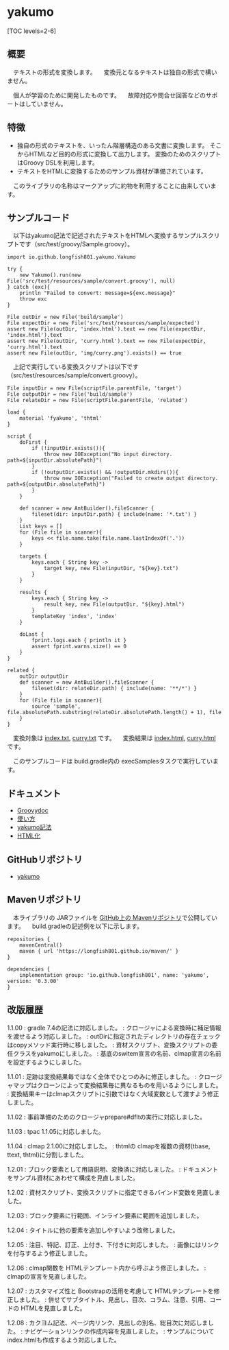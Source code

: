 # yakumo

[TOC levels=2-6]

## 概要

　テキストの形式を変換します。
　変換元となるテキストは独自の形式で構いません。

　個人が学習のために開発したものです。
　故障対応や問合せ回答などのサポートはしていません。

## 特徴

* 独自の形式のテキストを、いったん階層構造のある文書に変換します。
  そこからHTMLなど目的の形式に変換して出力します。
  変換のためのスクリプトはGroovy DSLを利用します。
* テキストをHTMLに変換するためのサンプル資材が準備されています。

　このライブラリの名称はマークアップに約物を利用することに由来しています。

## サンプルコード

　以下はyakumo記法で記述されたテキストをHTMLへ変換するサンプルスクリプトです（src/test/groovy/Sample.groovy）。

```
import io.github.longfish801.yakumo.Yakumo

try {
	new Yakumo().run(new File('src/test/resources/sample/convert.groovy'), null)
} catch (exc){
	println "Failed to convert: message=${exc.message}"
	throw exc
}

File outDir = new File('build/sample')
File expectDir = new File('src/test/resources/sample/expected')
assert new File(outDir, 'index.html').text == new File(expectDir, 'index.html').text
assert new File(outDir, 'curry.html').text == new File(expectDir, 'curry.html').text
assert new File(outDir, 'img/curry.png').exists() == true
```

　上記で実行している変換スクリプトは以下です（src/test/resources/sample/convert.groovy）。

```
File inputDir = new File(scriptFile.parentFile, 'target')
File outputDir = new File('build/sample')
File relateDir = new File(scriptFile.parentFile, 'related')

load {
	material 'fyakumo', 'thtml'
}

script {
	doFirst {
		if (!inputDir.exists()){
			throw new IOException("No input directory. path=${inputDir.absolutePath}")
		}
		if (!outputDir.exists() && !outputDir.mkdirs()){
			throw new IOException("Failed to create output directory. path=${outputDir.absolutePath}")
		}
	}
	
	def scanner = new AntBuilder().fileScanner {
		fileset(dir: inputDir.path) { include(name: '*.txt') }
	}
	List keys = []
	for (File file in scanner){
		keys << file.name.take(file.name.lastIndexOf('.'))
	}
	
	targets {
		keys.each { String key ->
			target key, new File(inputDir, "${key}.txt")
		}
	}
	
	results {
		keys.each { String key ->
			result key, new File(outputDir, "${key}.html")
		}
		templateKey 'index', 'index'
	}
	
	doLast {
		fprint.logs.each { println it }
		assert fprint.warns.size() == 0
	}
}

related {
	outDir outputDir
	def scanner = new AntBuilder().fileScanner {
		fileset(dir: relateDir.path) { include(name: '**/*') }
	}
	for (File file in scanner){
		source 'sample', file.absolutePath.substring(relateDir.absolutePath.length() + 1), file
	}
}
```

　変換対象は [index.txt](https://github.com/longfish801/yakumo/tree/master/src/test/resources/sample/target/index.txt), [curry.txt](https://github.com/longfish801/yakumo/tree/master/src/test/resources/sample/target/curry.txt) です。
　変換結果は [index.html](https://github.com/longfish801/yakumo/tree/master/src/test/resources/sample/expected/index.html), [curry.html](https://github.com/longfish801/yakumo/tree/master/src/test/resources/sample/expected/curry.html) です。

　このサンプルコードは build.gradle内の execSamplesタスクで実行しています。

## ドキュメント

* [Groovydoc](groovydoc/)
* [使い方](howto.html)
* [yakumo記法](fyakumo.html)
* [HTML化](thtml.html)

## GitHubリポジトリ

* [yakumo](https://github.com/longfish801/yakumo)

## Mavenリポジトリ

　本ライブラリの JARファイルを [GitHub上の Mavenリポジトリ](https://github.com/longfish801/maven)で公開しています。
　build.gradleの記述例を以下に示します。

```
repositories {
	mavenCentral()
	maven { url 'https://longfish801.github.io/maven/' }
}

dependencies {
	implementation group: 'io.github.longfish801', name: 'yakumo', version: '0.3.00'
}
```

## 改版履歴

1.1.00
: gradle 7.4の記法に対応しました。
: クロージャによる変換時に補足情報を渡せるよう対応しました。
: outDirに指定されたディレクトリの存在チェックはcopyメソッド実行時に移しました。
: 資材スクリプト、変換スクリプトの委任クラスをyakumoにしました。
: 基底のswitem宣言の名前、clmap宣言の名前を設定するようにしました。

1.1.01
: 足跡は変換結果毎ではなく全体でひとつのみに修正しました。
: クロージャマップはクローンによって変換結果毎に異なるものを用いるようにしました。
: 変換結果キーはclmapスクリプトに引数ではなく大域変数として渡すよう修正しました。

1.1.02
: 事前準備のためのクロージャprepare#dfltの実行に対応しました。

1.1.03
: tpac 1.1.05に対応しました。

1.1.04
: clmap 2.1.00に対応しました。
: thtmlの clmapを複数の資材(tbase, ttext, thtml)に分割しました。

1.2.01
: ブロック要素として用語説明、変換済に対応しました。
: ドキュメントをサンプル資材にあわせて構成を見直しました。

1.2.02
: 資材スクリプト、変換スクリプトに指定できるバインド変数を見直しました。

1.2.03
: ブロック要素に行範囲、インライン要素に範囲を追加しました。

1.2.04
: タイトルに他の要素を追加しやすいよう改修しました。

1.2.05
: 注目、特記、訂正、上付き、下付きに対応しました。
: 画像にはリンクを付与するよう修正しました。

1.2.06
: clmap関数を HTMLテンプレート内から呼ぶよう修正しました。
: clmapの宣言を見直しました。

1.2.07
: カスタマイズ性と Bootstrapの活用を考慮して HTMLテンプレートを修正しました。
: 併せてサブタイトル、見出し、目次、コラム、注意、引用、コードの HTMLを見直しました。

1.2.08
: カクヨム記法、ページ内リンク、見出しの別名、総目次に対応しました。
: ナビゲーションリンクの作成内容を見直しました。
: サンプルについて index.htmlも作成するよう対応しました。
